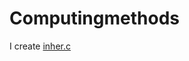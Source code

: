 # Computingmethods
I create [ inher.c ](https://github.com/VaniaVellucci/Computingmethods/blob/master/inher.c)
